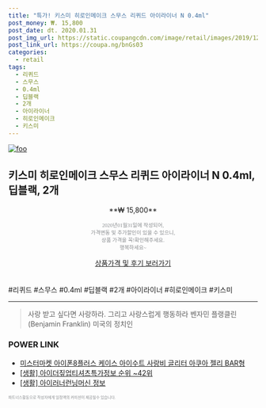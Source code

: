 ```yaml
--- 
title: "특가! 키스미 히로인메이크 스무스 리퀴드 아이라이너 N 0.4ml" 
post_money: ₩. 15,800 
post_date: dt. 2020.01.31 
post_img_url: https://static.coupangcdn.com/image/retail/images/2019/12/04/18/1/4decb017-f8ba-4cab-a649-e87e03a14bcc.jpg 
post_link_url: https://coupa.ng/bnGs03 
categories: 
  - retail 
tags: 
  - 리퀴드 
  - 스무스 
  - 0.4ml 
  - 딥블랙 
  - 2개 
  - 아이라이너 
  - 히로인메이크 
  - 키스미 
--- 
```

[![foo](https://static.coupangcdn.com/image/retail/images/2019/12/04/18/1/4decb017-f8ba-4cab-a649-e87e03a14bcc.jpg)](https://coupa.ng/bnGs03) 

## 키스미 히로인메이크 스무스 리퀴드 아이라이너 N 0.4ml, 딥블랙, 2개 
<p style="text-align: center;">**₩ 15,800**</p> 
<p style="text-align: center;"><span style="color: #898c8f; font-family: Georgia,Times,serif; font-size: 0.75em;">2020년01월31일에 작성되어, <br>가격변동 및 추가할인이 있을 수 있으니,<br> 상품 가격을 꼭!확인해주세요.<br>행복하세요~</span> 
</p>	 
<div markdown="0" style="text-align: center;"><a href="https://coupa.ng/bnGs03" class="btn btn--success">상품가격 및 후기 보러가기</a></div> 
<br><br> 
  #리퀴드 #스무스 #0.4ml #딥블랙 #2개 #아이라이너 #히로인메이크 #키스미 
<hr> 

> 사랑 받고 싶다면 사랑하라. 그리고 사랑스럽게 행동하라 벤자민 플랭클린 (Benjamin Franklin) 미국의 정치인 


### POWER LINK

* <a href="https://blog.naver.com/fasyy4321/221786986192" target="_blank">미스터마켓 아이폰8플러스 케이스 아이수트 사랑비 글리터 아쿠아 젤리 BAR형</a>
* <a href="https://blog.naver.com/fasyy4321/221772867272" target="_blank"> [생활] 아이더짚업티셔츠특가정보 순위 ~42위</a>
* <a href="https://blog.naver.com/fasyy4321/221762397774" target="_blank"> [생활] 아이러너런닝머신 정보 </a>

<span style="color: #898c8f; font-family: Georgia,Times,serif; font-size: 0.55em;">파트너스활동으로 작성자에게 일정액의 커미션이 제공될수 있습니다.</span> 
